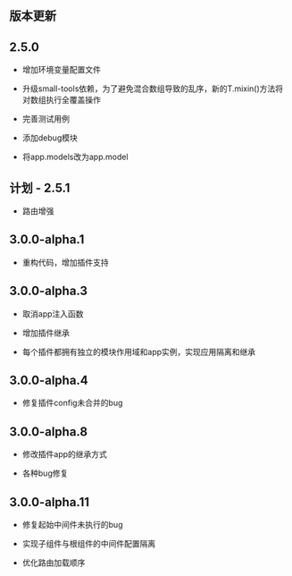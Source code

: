 ## 版本更新

## 2.5.0

* 增加环境变量配置文件

* 升级small-tools依赖，为了避免混合数组导致的乱序，新的T.mixin()方法将对数组执行全覆盖操作

* 完善测试用例

* 添加debug模块

* 将app.models改为app.model


## 计划 - 2.5.1

* 路由增强

## 3.0.0-alpha.1

* 重构代码，增加插件支持

## 3.0.0-alpha.3

* 取消app注入函数

* 增加插件继承

* 每个插件都拥有独立的模块作用域和app实例，实现应用隔离和继承

## 3.0.0-alpha.4

* 修复插件config未合并的bug


## 3.0.0-alpha.8

* 修改插件app的继承方式

* 各种bug修复

## 3.0.0-alpha.11

* 修复起始中间件未执行的bug

* 实现子组件与根组件的中间件配置隔离

* 优化路由加载顺序